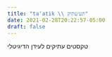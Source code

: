```yaml
---
title: "ta'atik \\ תע׳עתיק"
date: 2021-02-28T20:22:57-05:00
draft: false
---
```


טקסטים עתיקים לעידן הדיגיטלי
